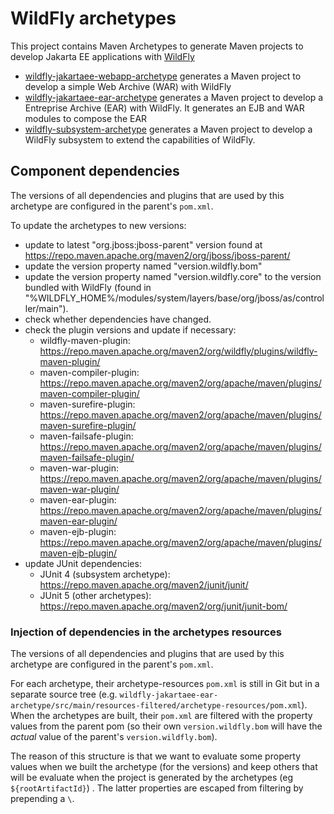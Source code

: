 WildFly archetypes
==================

This project contains Maven Archetypes to generate Maven projects to develop Jakarta EE applications with [WildFly](https://wildfly.org/)

* [wildfly-jakartaee-webapp-archetype](/wildfly-jakartaee-webapp-archetype/) generates a Maven project to develop a simple Web Archive (WAR) with WildFly
* [wildfly-jakartaee-ear-archetype](/wildfly-jakartaee-ear-archetype/) generates a Maven project to develop a Entreprise Archive (EAR) with WildFly. It generates an EJB and WAR modules to compose the EAR
* [wildfly-subsystem-archetype](/wildfly-subsystem-archetype/) generates a Maven project to develop a WildFly subsystem to extend the capabilities of WildFly.

## Component dependencies

The versions of all dependencies and plugins that are used by this archetype are configured in the parent's `pom.xml`.

To update the archetypes to new versions:

* update to latest "org.jboss:jboss-parent" version found at https://repo.maven.apache.org/maven2/org/jboss/jboss-parent/
* update the version property named "version.wildfly.bom"
* update the version property named "version.wildfly.core" to the version bundled with WildFly (found in "%WILDFLY_HOME%/modules/system/layers/base/org/jboss/as/controller/main").
* check whether dependencies have changed.
* check the plugin versions and update if necessary:
  * wildfly-maven-plugin: https://repo.maven.apache.org/maven2/org/wildfly/plugins/wildfly-maven-plugin/
  * maven-compiler-plugin: https://repo.maven.apache.org/maven2/org/apache/maven/plugins/maven-compiler-plugin/
  * maven-surefire-plugin: https://repo.maven.apache.org/maven2/org/apache/maven/plugins/maven-surefire-plugin/
  * maven-failsafe-plugin: https://repo.maven.apache.org/maven2/org/apache/maven/plugins/maven-failsafe-plugin/
  * maven-war-plugin: https://repo.maven.apache.org/maven2/org/apache/maven/plugins/maven-war-plugin/
  * maven-ear-plugin: https://repo.maven.apache.org/maven2/org/apache/maven/plugins/maven-ear-plugin/
  * maven-ejb-plugin: https://repo.maven.apache.org/maven2/org/apache/maven/plugins/maven-ejb-plugin/
* update JUnit dependencies:
  * JUnit 4 (subsystem archetype): https://repo.maven.apache.org/maven2/junit/junit/
  * JUnit 5 (other archetypes): https://repo.maven.apache.org/maven2/org/junit/junit-bom/

### Injection of dependencies in the archetypes resources

The versions of all dependencies and plugins that are used by this archetype are configured in the parent's `pom.xml`.

For each archetype, their archetype-resources `pom.xml` is still in Git but in a separate source tree (e.g. `wildfly-jakartaee-ear-archetype/src/main/resources-filtered/archetype-resources/pom.xml`).
When the archetypes are built, their `pom.xml` are filtered with the property values from the parent pom (so their own `version.wildfly.bom` will have the *actual* value of the parent's `version.wildfly.bom`).

The reason of this structure is that we want to evaluate some property values when we built the archetype (for the versions) and keep others that will be evaluate when the project is generated by the archetypes (eg `${rootArtifactId}`) . The latter properties are escaped from filtering by prepending a `\`.